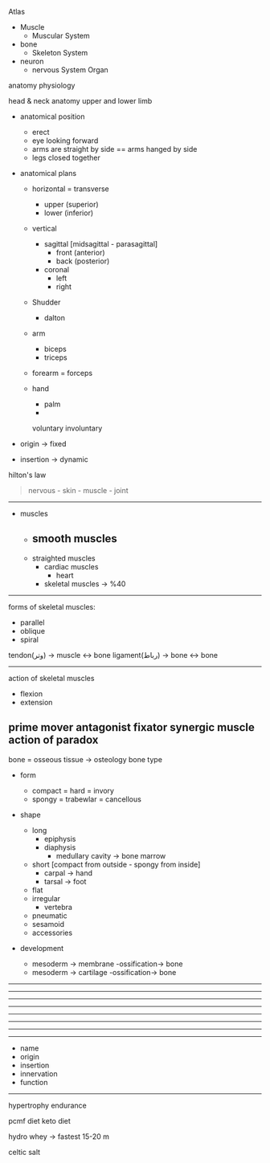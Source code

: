 



Atlas


- Muscle
    - Muscular System
- bone
    - Skeleton System
- neuron
    - nervous System
Organ


anatomy
physiology

head & neck anatomy 
 upper and lower limb


- anatomical position
    - erect
    - eye looking forward
    - arms are straight by side == arms hanged by side
    - legs closed together

- anatomical plans
    - horizontal = transverse
        - upper (superior)
        - lower (inferior)
    - vertical
        - sagittal [midsagittal - parasagittal]
            - front (anterior)
            - back (posterior)
        - coronal
            - left
            - right


    - Shudder
        - dalton
    - arm
        - biceps
        - triceps
    - forearm = forceps
    - hand
        - palm
        - 





        voluntary
        involuntary



- origin -> fixed
- insertion -> dynamic


hilton's law
> nervous
    - skin
    - muscle
    - joint
------------------------------------------------------------------------------------------------------------------------------------------------------------
- muscles
    - smooth muscles
        -
    - straighted muscles
        - cardiac muscles
            - heart
        - skeletal muscles -> %40
------------------------------------------------------------------------------------------------------------------------------------------------------------
forms of skeletal muscles:
- parallel
- oblique
- spiral





tendon(وتر) -> muscle <-> bone
ligament(رباط) -> bone <-> bone




------------------------------------------------------------------------------------------------------------------------------------------------------------
action of skeletal muscles
- flexion
- extension


prime mover
antagonist
fixator
synergic muscle
action of paradox
------------------------------------------------------------------------------------------------------------------------------------------------------------
bone = osseous tissue -> osteology
bone type
- form
    - compact = hard = invory
    - spongy = trabewlar = cancellous

- shape
    - long
        - epiphysis
        - diaphysis
            - medullary cavity -> bone marrow
    - short [compact from outside - spongy from inside]
        - carpal -> hand
        - tarsal -> foot
    - flat
    - irregular
        * vertebra
    - pneumatic
    - sesamoid
    - accessories
- development
    - mesoderm -> membrane -ossification-> bone
    - mesoderm -> cartilage -ossification-> bone
------------------------------------------------------------------------------------------------------------------------------------------------------------
------------------------------------------------------------------------------------------------------------------------------------------------------------
------------------------------------------------------------------------------------------------------------------------------------------------------------
------------------------------------------------------------------------------------------------------------------------------------------------------------
------------------------------------------------------------------------------------------------------------------------------------------------------------
------------------------------------------------------------------------------------------------------------------------------------------------------------
------------------------------------------------------------------------------------------------------------------------------------------------------------
------------------------------------------------------------------------------------------------------------------------------------------------------------
- name
- origin
- insertion
- innervation
- function
------------------------------------------------------------------------------------------------------------------------------------------------------------
hypertrophy
endurance

pcmf diet
keto diet


hydro whey -> fastest 15-20 m

celtic salt


